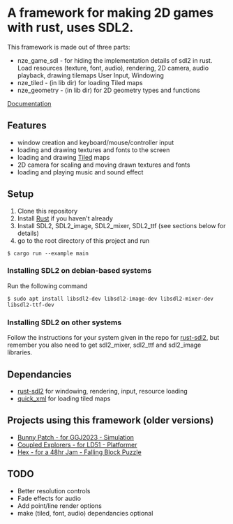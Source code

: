 # A framework for making 2D games with rust, uses SDL2.

This framework is made out of three parts:

* nze\_game\_sdl - for hiding the implementation details of sdl2 in rust. Load resources (texture, font, audio), rendering, 2D camera, audio playback, drawing tilemaps
User Input, Windowing
* nze_tiled - (in lib dir) for loading Tiled maps
* nze_geometry - (in lib dir) for 2D geometry types and functions

[Documentation](https://docs.rs/nze_game_sdl/latest/nze_game_sdl/)

## Features

* window creation and keyboard/mouse/controller input
* loading and drawing textures and fonts to the screen
* loading and drawing [Tiled](https://www.mapeditor.org/) maps 
* 2D camera for scaling and moving drawn textures and fonts
* loading and playing music and sound effect

## Setup 

1. Clone this repository
2. Install [Rust](https://www.rust-lang.org/tools/install) if you haven't already
3. Install SDL2, SDL2_image, SDL2_mixer, SDL2_ttf (see sections below for details)
4. go to the root directory of this project and run 
```
$ cargo run --example main
```

### Installing SDL2 on debian-based systems
Run the following command
```
$ sudo apt install libsdl2-dev libsdl2-image-dev libsdl2-mixer-dev libsdl2-ttf-dev
```
### Installing SDL2 on other systems

Follow the instructions for your system given in the repo for [rust-sdl2](https://github.com/Rust-SDL2/rust-sdl2), but remember you also need to get sdl2_mixer, sdl2_ttf and sdl2_image libraries.

## Dependancies

* [rust-sdl2](https://crates.io/crates/sdl2) for windowing, rendering, input, resource loading
* [quick_xml](https://crates.io/crates/quick-xml) for loading tiled maps

## Projects using this framework (older versions)

* [Bunny Patch - for GGJ2023 - Simulation](https://github.com/NoamZeise/BunnyPatch.git)
* [Coupled Explorers - for LD51 - Platformer](https://github.com/NoamZeise/Coupled-Explorers-LD51)
* [Hex - for a 48hr Jam - Falling Block Puzzle](https://github.com/NoamZeise/Hex)

## TODO

* Better resolution controls
* Fade effects for audio
* Add point/line render options
* make (tiled, font, audio) dependancies optional
